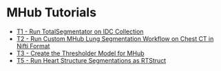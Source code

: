 # MHub Tutorials

- [T1 - Run TotalSegmentator on IDC Collection](./run_totalsegmentator_on_idc_collection/mhub_tutorial_001.md)
- [T2 - Run Custom MHub Lung Segmentation Workflow on Chest CT in Nifti Format](./run_lungmask_on_chestct_in_nifti_format/mhub_tutorial_002.md)
- [T3 - Create the Thresholder Model for MHub](./create_thresholder_model_for_mhub/mhub_tutorial_003.md)
- [T5 - Run Heart Structure Segmentations as RTStruct](./run_heart_structure_segmentation_as_rtstruct/mhub_tutorial_005.md)
